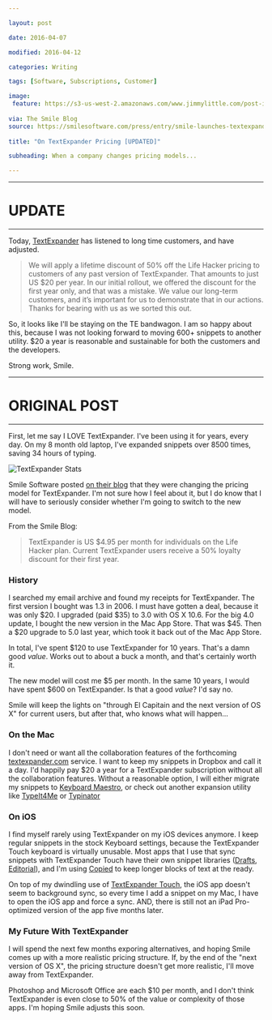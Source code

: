 ```yaml
---

layout: post

date: 2016-04-07

modified: 2016-04-12

categories: Writing

tags: [Software, Subscriptions, Customer]

image:
 feature: https://s3-us-west-2.amazonaws.com/www.jimmylittle.com/post-images/textexpander-logo.png
 
via: The Smile Blog
source: https://smilesoftware.com/press/entry/smile-launches-textexpander-com-with-apps-for-mac-iphone-and-windows-beta 
 
title: "On TextExpander Pricing [UPDATED]"

subheading: When a company changes pricing models...

---
```


---

# UPDATE

---

Today, [TextExpander][te] has listened to long time customers, and have adjusted.

>We will apply a lifetime discount of 50% off the Life Hacker pricing to customers of any past version of TextExpander. That amounts to just US $20 per year. In our initial rollout, we offered the discount for the first year only, and that was a mistake. We value our long-term customers, and it’s important for us to demonstrate that in our actions. Thanks for bearing with us as we sorted this out.

So, it looks like I'll be staying on the TE bandwagon.  I am so happy about this, because I was not looking forward to moving 600+ snippets to another utility.  $20 a year is reasonable and sustainable for both the customers and the developers.

Strong work, Smile.

---

# ORIGINAL POST

---


First, let me say I LOVE TextExpander. I've been using it for years, every day. On my 8 month old laptop, I've expanded snippets over 8500 times, saving 34 hours of typing.

![TextExpander Stats](https://s3-us-west-2.amazonaws.com/www.jimmylittle.com/post-images/text-expander-stats.png)

Smile Software posted [on their blog][1] that they were changing the pricing model for TextExpander. I'm not sure how I feel about it, but I do know that I will have to seriously consider whether I'm going to switch to the new model.

<!-- more -->

From the Smile Blog:

> TextExpander is US $4.95 per month for individuals on the Life Hacker plan. Current TextExpander users receive a 50% loyalty discount for their first year. 

### History
I searched my email archive and found my receipts for TextExpander. The first version I bought was 1.3 in 2006. I must have gotten a deal, because it was only $20. I upgraded (paid $35) to 3.0 with OS X 10.6. For the big 4.0 update, I bought the new version in the Mac App Store. That was $45. Then a $20 upgrade to 5.0 last year, which took it back out of the Mac App Store. 

In total, I've spent $120 to use TextExpander for 10 years. That's a damn good _value_. Works out to about a buck a month, and that's certainly worth it.

The new model will cost me $5 per month. In the same 10 years, I would have spent $600 on TextExpander. Is that a good _value_? I'd say no. 

Smile will keep the lights on "through El Capitain and the next version of OS X" for current users, but after that, who knows what will happen...

### On the Mac
I don't need or want all the collaboration features of the forthcoming [textexpander.com][2] service. I want to keep my snippets in Dropbox and call it a day. I'd happily pay $20 a year for a TextExpander subscription without all the collaboration features. Without a reasonable option, I will either migrate my snippets to [Keyboard Maestro][km], or check out another expansion utility like [TypeIt4Me][t4] or [Typinator][tn]

### On iOS
I find myself rarely using TextExpander on my iOS devices anymore. I keep regular snippets in the stock Keyboard settings, because the TextExpander Touch keyboard is virtually unusable. Most apps that I use that sync snippets with TextExpander Touch have their own snippet libraries ([Drafts][3], [Editorial][4]), and I'm using [Copied][cp] to keep longer blocks of text at the ready. 

On top of my dwindling use of [TextExpander Touch][0], the iOS app doesn't seem to background sync, so every time I add a snippet on my Mac, I have to open the iOS app and force a sync. AND, there is still not an iPad Pro-optimized version of the app five months later. 

### My Future With TextExpander
I will spend the next few months exporing alternatives, and hoping Smile comes up with a more realistic pricing structure. If, by the end of the "next version of OS X", the pricing structure doesn't get more realistic, I'll move away from TextExpander. 

Photoshop and Microsoft Office are each $10 per month, and I don't think TextExpander is even close to 50% of the value or complexity of those apps. I'm hoping Smile adjusts this soon. 





[0]: https://geo.itunes.apple.com/us/app/textexpander-+-keyboard-type/id1075927186?mt=8
[1]: https://smilesoftware.com/press/entry/smile-launches-textexpander-com-with-apps-for-mac-iphone-and-windows-beta
[2]: http://www.textexpander.com
[3]: https://geo.itunes.apple.com/us/app/drafts-4-quickly-capture-notes/id905337691?mt=8
[4]: https://geo.itunes.apple.com/us/app/editorial/id673907758?mt=8
[km]: http://www.keyboardmaestro.com/main/
[t4]: http://www.ettoresoftware.com/products/typeit4me/
[tn]: http://www.ergonis.com/products/typinator/
[cp]: https://geo.itunes.apple.com/us/app/copied-copy-paste-everywhere/id1015767349?mt=8
[te]: https://smilesoftware.com/textexpander/entry/textexpander-adjustments